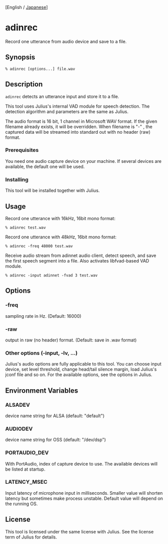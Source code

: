<!-- markdownlint-disable MD041 -->

[English / [Japanese](README.ja.md)]

# adinrec

Record one utterance from audio device and save to a file.

## Synopsis

```shell
% adinrec [options...] file.wav
```

## Description

`adinrec` detects an utterance input and store it to a file.

This tool uses Julius's internal VAD module for speech detection. The detection algorithm and parameters are the same as Julius.  

The audio format is 16 bit, 1 channel in Microsoft WAV format. If the given filename already exists, it will be overridden.  When filename is "-" , the captured data will be streamed into standard
out with no header (raw) format.

### Prerequisites

You need one audio capture device on your machine.  If several devices are available, the default one will be used.

### Installing

This tool will be installed together with Julius.

## Usage

Record one utterance with 16kHz, 16bit mono format:

```shell
% adinrec test.wav
```

Record one utterance with 48kHz, 16bit mono format:

```shell
% adinrec -freq 48000 test.wav
```

Receive audio stream from adinnet audio client, detect speech, and save the first speech segment into a file.  Also activates libfvad-based VAD module.

```shell
% adinrec -input adinnet -fvad 3 test.wav
```

## Options

### -freq

sampling rate in Hz. (Default: 16000)

### -raw

output in raw (no header) format.  (Default: save in .wav format)

### Other options (-input, -lv, ...)

Julius's audio options are fully applicable to this tool.  You can choose input device, set level threshold, change head/tail silence margin, load Julius's jconf file and so on.  For the available options, see the options in Julius.

## Environment Variables

### ALSADEV

device name string for ALSA (default: "default")

### AUDIODEV

device name string for OSS (default: "/dev/dsp")

### PORTAUDIO_DEV

With PortAudio, index of capture device to use. The available devices will be listed at startup.

### LATENCY_MSEC

Input latency of microphone input in milliseconds. Smaller value will shorten latency but sometimes make process unstable. Default value will depend on the running OS.

## License

This tool is licensed under the same license with Julius.  See the license term of Julius for details.
